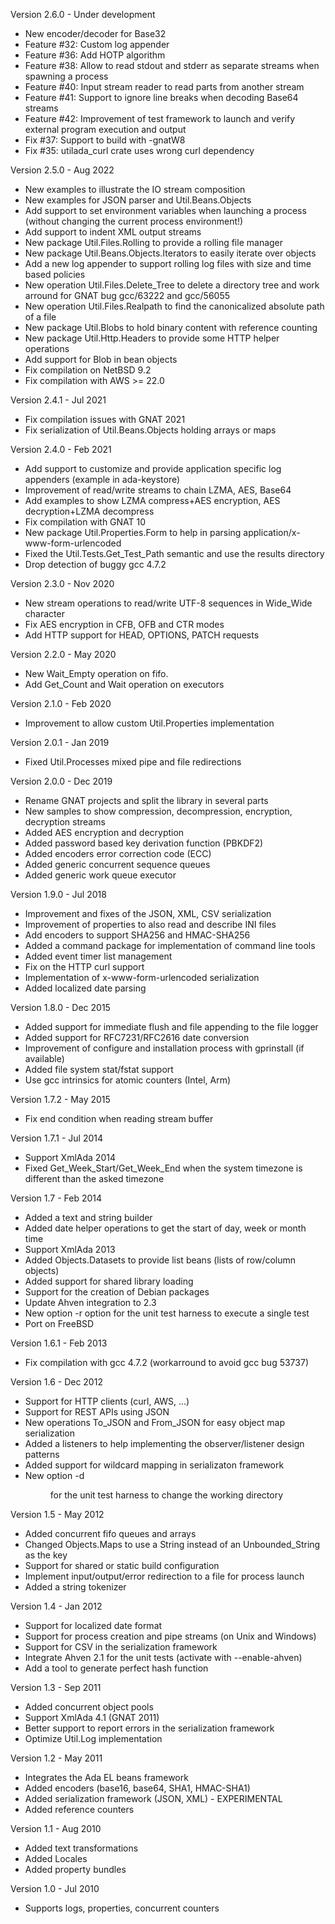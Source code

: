 Version 2.6.0  - Under development
  - New encoder/decoder for Base32
  - Feature #32: Custom log appender
  - Feature #36: Add HOTP algorithm
  - Feature #38: Allow to read stdout and stderr as separate streams when spawning a process
  - Feature #40: Input stream reader to read parts from another stream
  - Feature #41: Support to ignore line breaks when decoding Base64 streams
  - Feature #42: Improvement of test framework to launch and verify external program execution and output
  - Fix #37: Support to build with -gnatW8
  - Fix #35: utilada_curl crate uses wrong curl dependency

Version 2.5.0  - Aug 2022
  - New examples to illustrate the IO stream composition
  - New examples for JSON parser and Util.Beans.Objects
  - Add support to set environment variables when launching a process (without changing the current process environment!)
  - Add support to indent XML output streams
  - New package Util.Files.Rolling to provide a rolling file manager
  - New package Util.Beans.Objects.Iterators to easily iterate over objects
  - Add a new log appender to support rolling log files with size and time based policies
  - New operation Util.Files.Delete_Tree to delete a directory tree and work arround
    for GNAT bug gcc/63222 and gcc/56055
  - New operation Util.Files.Realpath to find the canonicalized absolute path of a file
  - New package Util.Blobs to hold binary content with reference counting
  - New package Util.Http.Headers to provide some HTTP helper operations
  - Add support for Blob in bean objects
  - Fix compilation on NetBSD 9.2
  - Fix compilation with AWS >= 22.0

Version 2.4.1  - Jul 2021
  - Fix compilation issues with GNAT 2021
  - Fix serialization of Util.Beans.Objects holding arrays or maps

Version 2.4.0  - Feb 2021
  - Add support to customize and provide application specific log appenders (example in ada-keystore)
  - Improvement of read/write streams to chain LZMA, AES, Base64
  - Add examples to show LZMA compress+AES encryption, AES decryption+LZMA decompress
  - Fix compilation with GNAT 10
  - New package Util.Properties.Form to help in parsing application/x-www-form-urlencoded
  - Fixed the Util.Tests.Get_Test_Path semantic and use the results directory
  - Drop detection of buggy gcc 4.7.2

Version 2.3.0  - Nov 2020
  - New stream operations to read/write UTF-8 sequences in Wide_Wide character
  - Fix AES encryption in CFB, OFB and CTR modes
  - Add HTTP support for HEAD, OPTIONS, PATCH requests

Version 2.2.0  - May 2020
  - New Wait_Empty operation on fifo.
  - Add Get_Count and Wait operation on executors

Version 2.1.0  - Feb 2020
  - Improvement to allow custom Util.Properties implementation

Version 2.0.1  - Jan 2019
  - Fixed Util.Processes mixed pipe and file redirections

Version 2.0.0  - Dec 2019
  - Rename GNAT projects and split the library in several parts
  - New samples to show compression, decompression, encryption, decryption streams
  - Added AES encryption and decryption
  - Added password based key derivation function (PBKDF2)
  - Added encoders error correction code (ECC)
  - Added generic concurrent sequence queues
  - Added generic work queue executor

Version 1.9.0   - Jul 2018
  - Improvement and fixes of the JSON, XML, CSV serialization
  - Improvement of properties to also read and describe INI files
  - Add encoders to support SHA256 and HMAC-SHA256
  - Added a command package for implementation of command line tools
  - Added event timer list management
  - Fix on the HTTP curl support
  - Implementation of x-www-form-urlencoded serialization
  - Added localized date parsing

Version 1.8.0   - Dec 2015
  - Added support for immediate flush and file appending to the file logger
  - Added support for RFC7231/RFC2616 date conversion
  - Improvement of configure and installation process with gprinstall (if available)
  - Added file system stat/fstat support
  - Use gcc intrinsics for atomic counters (Intel, Arm)

Version 1.7.2   - May 2015
  - Fix end condition when reading stream buffer

Version 1.7.1   - Jul 2014
  - Support XmlAda 2014
  - Fixed Get_Week_Start/Get_Week_End when the system timezone is
    different than the asked timezone

Version 1.7     - Feb 2014
  - Added a text and string builder
  - Added date helper operations to get the start of day, week or month time
  - Support XmlAda 2013
  - Added Objects.Datasets to provide list beans (lists of row/column objects)
  - Added support for shared library loading
  - Support for the creation of Debian packages
  - Update Ahven integration to 2.3
  - New option -r <test> option for the unit test harness to execute a single test
  - Port on FreeBSD

Version 1.6.1   - Feb 2013
  - Fix compilation with gcc 4.7.2 (workarround to avoid gcc bug 53737)

Version 1.6     - Dec 2012
  - Support for HTTP clients (curl, AWS, ...)
  - Support for REST APIs using JSON
  - New operations To_JSON and From_JSON for easy object map serialization
  - Added a listeners to help implementing the observer/listener design patterns
  - Added support for wildcard mapping in serializaton framework
  - New option -d <dir> for the unit test harness to change the working directory

Version 1.5     - May 2012
  - Added concurrent fifo queues and arrays
  - Changed Objects.Maps to use a String instead of an Unbounded_String as the key
  - Support for shared or static build configuration
  - Implement input/output/error redirection to a file for process launch
  - Added a string tokenizer

Version 1.4     - Jan 2012
  - Support for localized date format
  - Support for process creation and pipe streams (on Unix and Windows)
  - Support for CSV in the serialization framework
  - Integrate Ahven 2.1 for the unit tests (activate with --enable-ahven)
  - Add a tool to generate perfect hash function

Version 1.3     - Sep 2011
  - Added concurrent object pools
  - Support XmlAda 4.1 (GNAT 2011)
  - Better support to report errors in the serialization framework
  - Optimize Util.Log implementation

Version 1.2	- May 2011
  - Integrates the Ada EL beans framework
  - Added encoders (base16, base64, SHA1, HMAC-SHA1)
  - Added serialization framework (JSON, XML) - EXPERIMENTAL
  - Added reference counters

Version 1.1	- Aug 2010
  - Added text transformations
  - Added Locales
  - Added property bundles

Version 1.0	- Jul 2010
  - Supports logs, properties, concurrent counters
